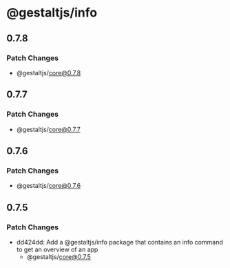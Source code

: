 # @gestaltjs/info

## 0.7.8

### Patch Changes

- @gestaltjs/core@0.7.8

## 0.7.7

### Patch Changes

- @gestaltjs/core@0.7.7

## 0.7.6

### Patch Changes

- @gestaltjs/core@0.7.6

## 0.7.5

### Patch Changes

- dd424dd: Add a @gestaltjs/info package that contains an info command to get an overview of an app
  - @gestaltjs/core@0.7.5
